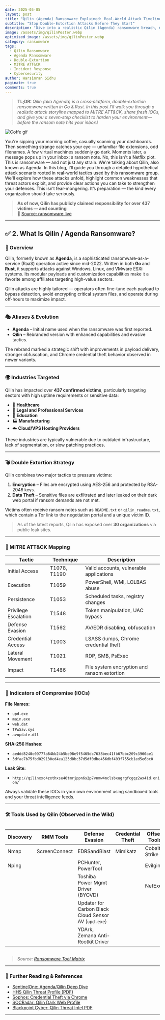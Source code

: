 ```yaml
---
date: 2025-05-05
layout: post
title: "Qilin (Agenda) Ransomware Explained: Real‑World Attack Timeline & 7 Fast Defenses"
subtitle: "Stop Double‑Extortion Attacks Before They Start"
description: "Dive into a realistic Qilin (Agenda) ransomware breach, mapped to MITRE ATT&CK, with fresh IOCs and a seven‑step hardening checklist any team can implement today."
image: /assets/img/qilinPoster.webp        
optimized_image: /assets/img/qilinPoster.webp
category: ransomware
tags:
  - Qilin Ransomware
  - Agenda Ransomware
  - Double‑Extortion
  - MITRE ATT&CK
  - Incident Response
  - Cybersecurity
author: Harsimran Sidhu
paginate: true
comments: true
---
```

> **TL;DR:** *Qilin (aka Agenda) is a cross‑platform, double‑extortion ransomware written in Go & Rust. In this post I’ll walk you through a realistic attack storyline mapped to MITRE ATT&CK, share fresh IOCs, and give you a seven‑step checklist to harden your environment—before the ransom note hits your inbox.*!

![Coffe gif](https://media.giphy.com/media/l4q8kQqDLUUEBVDk4/giphy.gif)

You're sipping your morning coffee, casually scanning your dashboards. Then something strange catches your eye — unfamiliar file extensions, odd filenames.
A few virtual machines suddenly go dark. Moments later, a message pops up in your inbox: a ransom note.
No, this isn't a Netflix plot. This is ransomware — and not just any strain. We're talking about Qilin, also known as Agenda.
In this blog, I’ll guide you through a detailed hypothetical attack scenario rooted in real-world tactics used by this ransomware group. We'll explore how these attacks unfold, highlight common weaknesses that threat actors exploit, and provide clear actions you can take to strengthen your defenses.
This isn’t fear-mongering. It’s preparation — the kind every organization should take seriously.

> **As of now, Qilin has publicly claimed responsibility for over 437 victims — and counting**  
> 🔗 [Source: ransomware.live](https://www.ransomware.live/group/qilin)


---

## ✅ 2. What Is Qilin / Agenda Ransomware?

### 🧬 Overview

Qilin, formerly known as **Agenda**, is a sophisticated ransomware-as-a-service (RaaS) operation active since mid-2022. Written in both **Go** and **Rust**, it supports attacks against Windows, Linux, and VMware ESXi systems. Its modular payloads and customization capabilities make it a favorite among affiliates targeting high-value sectors.

Qilin attacks are highly tailored — operators often fine-tune each payload to bypass detection, avoid encrypting critical system files, and operate during off-hours to maximize impact.

---

### 🎭 Aliases & Evolution

- **Agenda** – Initial name used when the ransomware was first reported.
- **Qilin** – Rebranded version with enhanced capabilities and evasive tactics.

The rebrand marked a strategic shift with improvements in payload delivery, stronger obfuscation, and Chrome credential theft behavior observed in newer variants.

---

### 🌍 Industries Targeted

Qilin has impacted over **437 confirmed victims**, particularly targeting sectors with high uptime requirements or sensitive data:

- 🏥 **Healthcare**
- 🧾 **Legal and Professional Services**
- 🏫 **Education**
- 🏭 **Manufacturing**
- ☁️ **Cloud/VPS Hosting Providers**

These industries are typically vulnerable due to outdated infrastructure, lack of segmentation, or slow patching practices.

---

### 💣 Double Extortion Strategy

Qilin combines two major tactics to pressure victims:

1. **Encryption** – Files are encrypted using AES-256 and protected by RSA-2048 keys.
2. **Data Theft** – Sensitive files are exfiltrated and later leaked on their dark web portal if ransom demands are not met.

Victims often receive ransom notes such as `README.txt` or `qilin_readme.txt`, which contain a Tor link to the negotiation portal and a unique victim ID.

> As of the latest reports, Qilin has exposed over **30 organizations** via public leak sites.

---

### 🧠 MITRE ATT&CK Mapping

| Tactic               | Technique       | Description                                      |
|----------------------|----------------|--------------------------------------------------|
| Initial Access        | T1078, T1190   | Valid accounts, vulnerable applications          |
| Execution             | T1059          | PowerShell, WMI, LOLBAS abuse                    |
| Persistence           | T1053          | Scheduled tasks, registry changes                |
| Privilege Escalation  | T1548          | Token manipulation, UAC bypass                   |
| Defense Evasion       | T1562          | AV/EDR disabling, obfuscation                    |
| Credential Access     | T1003          | LSASS dumps, Chrome credential theft             |
| Lateral Movement      | T1021          | RDP, SMB, PsExec                                 |
| Impact                | T1486          | File system encryption and ransom extortion      |

---

### 🧪 Indicators of Compromise (IOCs)

**File Names:**
- `upd.exe`
- `main.exe`
- `web.dat`
- `TPwSav.sys`
- `avupdate.dll`

**SHA-256 Hashes:**
- `aeddd8240c09777a84bb24b5be98e9f5465dc7638bec41fb67bbc209c3960ae1`
- `3dfae7b75fbd029130ed4ea123d8bc37d5df0dbe456dbf403f755cb1ed5e6bc0`

**Leak Site:**
- `http://qilinxxc4zxthxse46tmrjppn6s2p7vnmw4nclsbxugrgfcgqz2wx4id.onion/`

Always validate these IOCs in your own environment using sandboxed tools and your threat intelligence feeds.

---

### 🛠️ Tools Used by Qilin (Observed in the Wild)

<div style="overflow-x: auto; margin-bottom: 1rem;">

| Discovery | RMM Tools     | Defense Evasion                                           | Credential Theft | Offsec Tools   | Networking   | LOLBAS   | Exfiltration     |
|-----------|---------------|-----------------------------------------------------------|------------------|----------------|--------------|----------|------------------|
| Nmap      | ScreenConnect | EDRSandBlast                                              | Mimikatz         | Cobalt Strike  | Proxychains  | fsutil   | EasyUpload.io    |
| Nping     |               | PCHunter, PowerTool                                       |                  | Evilginx       |              | PsExec   |                  |
|           |               | Toshiba Power Mgmt Driver (BYOVD)                         |                  | NetExec        |              | WinRM    |                  |
|           |               | Updater for Carbon Black Cloud Sensor AV (`upd.exe`)      |                  |                |              |          |                  |
|           |               | YDArk, Zemana Anti-Rootkit Driver                         |                  |                |              |          |                  |

</div>


> _Source: [Ransomware Tool Matrix](https://github.com/mandiant/Ransomware-Tool-Matrix)_

---

### 🔗 Further Reading & References

- [SentinelOne: Agenda/Qilin Deep Dive](https://www.sentinelone.com/anthology/agenda-qilin/)
- [HHS Qilin Threat Profile (PDF)](https://www.hhs.gov/sites/default/files/qilin-threat-profile-tlpclear.pdf)
- [Sophos: Credential Theft via Chrome](https://news.sophos.com/en-us/2024/08/22/qilin-ransomware-caught-stealing-credentials-stored-in-google-chrome/)
- [SOCRadar: Qilin Dark Web Profile](https://socradar.io/dark-web-profile-qilin-agenda-ransomware/)
- [Blackpoint Cyber: Qilin Threat Intel PDF](https://blackpointcyber.com/wp-content/uploads/2025/01/Qilin-3.pdf)

---
